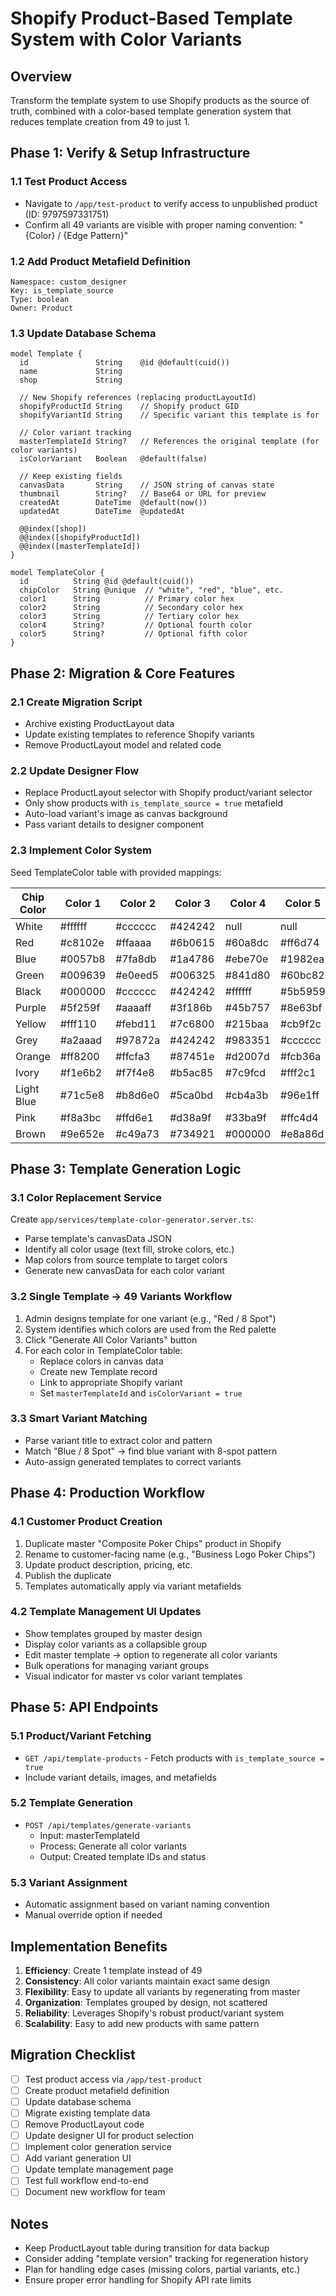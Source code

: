 # Shopify Product-Based Template System with Color Variants

## Overview

Transform the template system to use Shopify products as the source of truth, combined with a color-based template generation system that reduces template creation from 49 to just 1.

## Phase 1: Verify & Setup Infrastructure

### 1.1 Test Product Access
- Navigate to `/app/test-product` to verify access to unpublished product (ID: 9797597331751)
- Confirm all 49 variants are visible with proper naming convention: "{Color} / {Edge Pattern}"

### 1.2 Add Product Metafield Definition
```
Namespace: custom_designer
Key: is_template_source
Type: boolean
Owner: Product
```

### 1.3 Update Database Schema
```prisma
model Template {
  id               String    @id @default(cuid())
  name             String
  shop             String
  
  // New Shopify references (replacing productLayoutId)
  shopifyProductId String    // Shopify product GID
  shopifyVariantId String    // Specific variant this template is for
  
  // Color variant tracking
  masterTemplateId String?   // References the original template (for color variants)
  isColorVariant   Boolean   @default(false)
  
  // Keep existing fields
  canvasData       String    // JSON string of canvas state
  thumbnail        String?   // Base64 or URL for preview
  createdAt        DateTime  @default(now())
  updatedAt        DateTime  @updatedAt

  @@index([shop])
  @@index([shopifyProductId])
  @@index([masterTemplateId])
}

model TemplateColor {
  id          String @id @default(cuid())
  chipColor   String @unique  // "white", "red", "blue", etc.
  color1      String          // Primary color hex
  color2      String          // Secondary color hex  
  color3      String          // Tertiary color hex
  color4      String?         // Optional fourth color
  color5      String?         // Optional fifth color
}
```

## Phase 2: Migration & Core Features

### 2.1 Create Migration Script
- Archive existing ProductLayout data
- Update existing templates to reference Shopify variants
- Remove ProductLayout model and related code

### 2.2 Update Designer Flow
- Replace ProductLayout selector with Shopify product/variant selector
- Only show products with `is_template_source = true` metafield
- Auto-load variant's image as canvas background
- Pass variant details to designer component

### 2.3 Implement Color System
Seed TemplateColor table with provided mappings:

| Chip Color | Color 1 | Color 2 | Color 3 | Color 4 | Color 5 |
|------------|---------|---------|---------|---------|---------|
| White      | #ffffff | #cccccc | #424242 | null    | null    |
| Red        | #c8102e | #ffaaaa | #6b0615 | #60a8dc | #ff6d74 |
| Blue       | #0057b8 | #7fa8db | #1a4786 | #ebe70e | #1982ea |
| Green      | #009639 | #e0eed5 | #006325 | #841d80 | #60bc82 |
| Black      | #000000 | #cccccc | #424242 | #ffffff | #5b5959 |
| Purple     | #5f259f | #aaaaff | #3f186b | #45b757 | #8e63bf |
| Yellow     | #fff110 | #febd11 | #7c6800 | #215baa | #cb9f2c |
| Grey       | #a2aaad | #97872a | #424242 | #983351 | #cccccc |
| Orange     | #ff8200 | #ffcfa3 | #87451e | #d2007d | #fcb36a |
| Ivory      | #f1e6b2 | #f7f4e8 | #b5ac85 | #7c9fcd | #fff2c1 |
| Light Blue | #71c5e8 | #b8d6e0 | #5ca0bd | #cb4a3b | #96e1ff |
| Pink       | #f8a3bc | #ffd6e1 | #d38a9f | #33ba9f | #ffc4d4 |
| Brown      | #9e652e | #c49a73 | #734921 | #000000 | #e8a86d |

## Phase 3: Template Generation Logic

### 3.1 Color Replacement Service
Create `app/services/template-color-generator.server.ts`:
- Parse template's canvasData JSON
- Identify all color usage (text fill, stroke colors, etc.)
- Map colors from source template to target colors
- Generate new canvasData for each color variant

### 3.2 Single Template → 49 Variants Workflow
1. Admin designs template for one variant (e.g., "Red / 8 Spot")
2. System identifies which colors are used from the Red palette
3. Click "Generate All Color Variants" button
4. For each color in TemplateColor table:
   - Replace colors in canvas data
   - Create new Template record
   - Link to appropriate Shopify variant
   - Set `masterTemplateId` and `isColorVariant = true`

### 3.3 Smart Variant Matching
- Parse variant title to extract color and pattern
- Match "Blue / 8 Spot" → find blue variant with 8-spot pattern
- Auto-assign generated templates to correct variants

## Phase 4: Production Workflow

### 4.1 Customer Product Creation
1. Duplicate master "Composite Poker Chips" product in Shopify
2. Rename to customer-facing name (e.g., "Business Logo Poker Chips")
3. Update product description, pricing, etc.
4. Publish the duplicate
5. Templates automatically apply via variant metafields

### 4.2 Template Management UI Updates
- Show templates grouped by master design
- Display color variants as a collapsible group
- Edit master template → option to regenerate all color variants
- Bulk operations for managing variant groups
- Visual indicator for master vs color variant templates

## Phase 5: API Endpoints

### 5.1 Product/Variant Fetching
- `GET /api/template-products` - Fetch products with `is_template_source = true`
- Include variant details, images, and metafields

### 5.2 Template Generation
- `POST /api/templates/generate-variants`
  - Input: masterTemplateId
  - Process: Generate all color variants
  - Output: Created template IDs and status

### 5.3 Variant Assignment
- Automatic assignment based on variant naming convention
- Manual override option if needed

## Implementation Benefits

1. **Efficiency**: Create 1 template instead of 49
2. **Consistency**: All color variants maintain exact same design
3. **Flexibility**: Easy to update all variants by regenerating from master
4. **Organization**: Templates grouped by design, not scattered
5. **Reliability**: Leverages Shopify's robust product/variant system
6. **Scalability**: Easy to add new products with same pattern

## Migration Checklist

- [ ] Test product access via `/app/test-product`
- [ ] Create product metafield definition
- [ ] Update database schema
- [ ] Migrate existing template data
- [ ] Remove ProductLayout code
- [ ] Update designer UI for product selection
- [ ] Implement color generation service
- [ ] Add variant generation UI
- [ ] Update template management page
- [ ] Test full workflow end-to-end
- [ ] Document new workflow for team

## Notes

- Keep ProductLayout table during transition for data backup
- Consider adding "template version" tracking for regeneration history
- Plan for handling edge cases (missing colors, partial variants, etc.)
- Ensure proper error handling for Shopify API rate limits